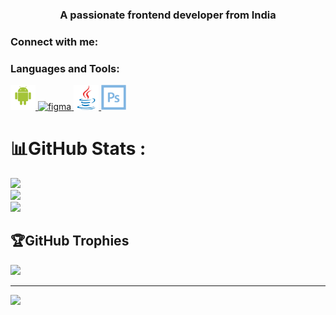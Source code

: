 <h3 align="center">A passionate frontend developer from India</h3>

<h3 align="left">Connect with me:</h3>
<p align="left">
</p>

<h3 align="left">Languages and Tools:</h3>
<p align="left"> <a href="https://developer.android.com" target="_blank" rel="noreferrer"> <img src="https://raw.githubusercontent.com/devicons/devicon/master/icons/android/android-original-wordmark.svg" alt="android" width="40" height="40"/> </a> <a href="https://www.figma.com/" target="_blank" rel="noreferrer"> <img src="https://www.vectorlogo.zone/logos/figma/figma-icon.svg" alt="figma" width="40" height="40"/> </a> <a href="https://www.java.com" target="_blank" rel="noreferrer"> <img src="https://raw.githubusercontent.com/devicons/devicon/master/icons/java/java-original.svg" alt="java" width="40" height="40"/> </a> <a href="https://www.photoshop.com/en" target="_blank" rel="noreferrer"> <img src="https://raw.githubusercontent.com/devicons/devicon/master/icons/photoshop/photoshop-line.svg" alt="photoshop" width="40" height="40"/> </a> </p>

# 📊GitHub Stats :
![](https://github-readme-stats.vercel.app/api?username=majidhosseinzadeh&theme=radical&hide_border=false&include_all_commits=false&count_private=false)<br/>
![](https://github-readme-streak-stats.herokuapp.com/?user=majidhosseinzadeh&theme=radical&hide_border=false)<br/>
![](https://github-readme-stats.vercel.app/api/top-langs/?username=majidhosseinzadeh&theme=radical&hide_border=false&include_all_commits=false&count_private=false&layout=compact)

## 🏆GitHub Trophies
![](https://github-profile-trophy.vercel.app/?username=majidhosseinzadeh&theme=radical&no-frame=false&no-bg=false&margin-w=4)

---

[![](https://visitcount.itsvg.in/api?id=majidhosseinzadeh&icon=0&color=0)](https://visitcount.itsvg.in)

